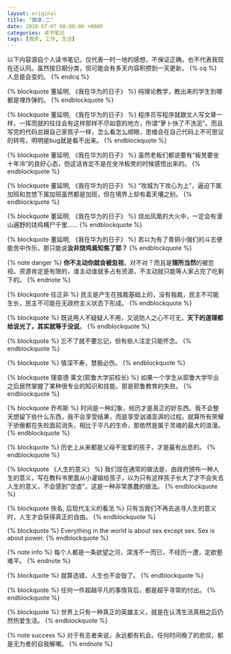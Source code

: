 ```yaml
---
layout: original
title: "摘录·二"
date: 2018-07-07 00:00:00 +0800 
categories: 读书笔记
tags: [摘录, 工作, 生活]
---
```


以下内容源自个人读书笔记，仅代表一时一地的感想，不保证正确，也不代表我现在还认同。虽然按日期分类，但可能会有多天内容积攒到一天更新。
{% cq %} 人总是会变的。 {% endcq %}

<!-- more -->
{% blockquote 董延明, 《我在华为的日子》 %}
纯理论教学，教出来的学生到哪都是埋炸弹的。
{% endblockquote %}

{% blockquote 董延明, 《我在华为的日子》 %}
程序员写程序就跟文人写文章一样，一挥而就的往往会有这样那样不尽如意的地方，所谓“萝卜快了不洗泥”。而且写完的代码总跟自己家孩子一样，怎么看怎么顺眼，思维会在自己代码上不可思议的转弯，明明是bug就是看不出来。
{% endblockquote %}

{% blockquote 董延明, 《我在华为的日子》 %}
虽然老板们都说要有“板凳要坐十年冷”的良好心态，但这话肯定不是在坐冷板凳的时候感悟出来的。
{% endblockquote %}

{% blockquote 董延明, 《我在华为的日子》 %}
“攻城为下攻心为上”，逼迫下属加班和忽悠下属加班虽然都是加班，但在境界上却有着天壤之别。
{% endblockquote %}

{% blockquote 董延明, 《我在华为的日子》 %}
烧出凤凰的大火中，一定会有漫山遍野的烧鸡横尸千里……
{% endblockquote %}

{% blockquote 董延明, 《我在华为的日子》 %}
若以为有了青铜小强们的斗志便能苦中作乐，那只能说**汝非烧鸡焉知焦了耶？**
{% endblockquote %}

{% note danger %}
**你不主动你就会被忽视**，对不对？而且是**理所当然**的被忽视。资源肯定是有限的，谁主动谁就多占有资源，不主动就只能等人家占完了吃剩下的。
{% endnote %}

{% blockquote 任正非 %}
民主是产生在独裁基础上的，没有独裁，民主不可能生长，民主不可能在无政府主义状态下形成。
{% endblockquote %}

{% blockquote  %}
既说用人不疑疑人不用，又说防人之心不可无，**天下的道理都给说光了，其实就等于没说**。
{% endblockquote %}

{% blockquote  %}
忘不了就不要忘记，但有些人注定只能怀念。
{% endblockquote %}

{% blockquote  %}
情深不寿，慧极必伤。
{% endblockquote %}

{% blockquote 理查德·莱文(耶鲁大学前校长) %}
如果一个学生从耶鲁大学毕业之后居然掌握了某种很专业的知识和技能，那是耶鲁教育的失败。
{% endblockquote %} 

{% blockquote 乔布斯 %}
时间是一种幻象，经历才是真正的好东西。我不会整天想留下些什么东西，我不会享受结果，而是享受汹涌澎湃的过程。就算所有荣耀于骄傲都在失败面前消失，相比于平凡的生命，那依然是属于灵魂的最大的浪漫。
{% endblockquote %}

{% blockquote  %}
历史上从来都是父母不宠爱的孩子，才是最有出息的。
{% endblockquote %}

{% blockquote 《人生的意义》 %}
我们现在通常的做法是，由政府颁布一种人生的意义，写在教科书里面从小灌输给孩子，以为只有这样孩子长大了才不会失去人生的意义，不会感到"空虚"。这是一种非常愚蠢的做法。
{% endblockquote %}

{% blockquote  佚名, 后现代主义的看法  %}
只有当我们不再去追寻人生的意义时，人生才会获得真正的自由。
{% endblockquote %}

{% blockquote  %}
Everything in the world is about sex except sex. Sex is about power.
{% endblockquote %}

{% note info %}
每个人都是一条欲望之河，深浅不一而已，不经历一遭，定欲壑难平。
{% endnote %}

{% blockquote  %}
就算选错，人生也不会毁了。
{% endblockquote %}

{% blockquote  %}
任何一件超越平凡的事情背后，都是超乎寻常的付出。
{% endblockquote %}

{% blockquote  %}
世界上只有一种真正的英雄主义，就是在认清生活真相之后仍然热爱生活。
{% endblockquote %}

{% note success %}
对于有志者来说，永远都有机会。任何时间晚了的悲叹，都是无为者的自我解嘲。
{% endnote %}

